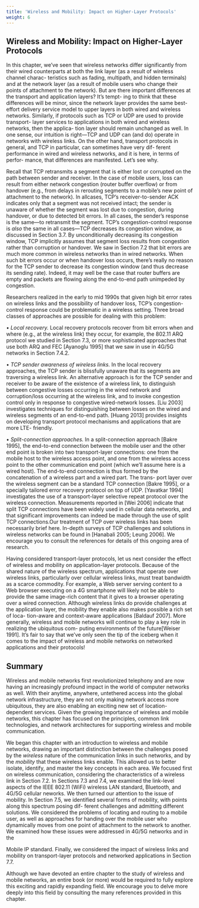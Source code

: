 ```yaml
---
title: 'Wireless and Mobility: Impact on Higher-Layer Protocols'
weight: 6
---
```


## Wireless and Mobility: Impact on Higher-Layer Protocols
In this chapter, we’ve seen that wireless networks differ significantly from their wired counterparts at both the link layer (as a result of wireless channel charac- teristics such as fading, multipath, and hidden terminals) and at the network layer (as a result of mobile users who change their points of attachment to the network). But are there important differences at the transport and application layers? It’s tempt- ing to think that these differences will be minor, since the network layer provides the same best-effort delivery service model to upper layers in both wired and wireless networks. Similarly, if protocols such as TCP or UDP are used to provide transport- layer services to applications in both wired and wireless networks, then the applica- tion layer should remain unchanged as well. In one sense, our intuition is right—TCP and UDP can (and do) operate in networks with wireless links. On the other hand, transport protocols in general, and TCP in particular, can sometimes have very dif- ferent performance in wired and wireless networks, and it is here, in terms of perfor- mance, that differences are manifested. Let’s see why.

Recall that TCP retransmits a segment that is either lost or corrupted on the path between sender and receiver. In the case of mobile users, loss can result from either network congestion (router buffer overflow) or from handover (e.g., from delays in rerouting segments to a mobile’s new point of attachment to the network). In allcases, TCP’s receiver-to-sender ACK indicates only that a segment was not received intact; the sender is unaware of whether the segment was lost due to congestion, during handover, or due to detected bit errors. In all cases, the sender’s response is the same—to retransmit the segment. TCP’s congestion-control response is _also_ the same in all cases—TCP decreases its congestion window, as discussed in Section 3.7. By unconditionally decreasing its congestion window, TCP implicitly assumes that segment loss results from congestion rather than corruption or handover. We saw in Section 7.2 that bit errors are much more common in wireless networks than in wired networks. When such bit errors occur or when handover loss occurs, there’s really no reason for the TCP sender to decrease its congestion window (and thus decrease its sending rate). Indeed, it may well be the case that router buffers are empty and packets are flowing along the end-to-end path unimpeded by congestion.

Researchers realized in the early to mid 1990s that given high bit error rates on wireless links and the possibility of handover loss, TCP’s congestion-control response could be problematic in a wireless setting. Three broad classes of approaches are possible for dealing with this problem:

• _Local recovery._ Local recovery protocols recover from bit errors when and where (e.g., at the wireless link) they occur, for example, the 802.11 ARQ protocol we studied in Section 7.3, or more sophisticated approaches that use both ARQ and FEC [Ayanoglu 1995] that we saw in use in 4G/5G networks in Section 7.4.2.

• _TCP sender awareness of wireless links._ In the local recovery approaches, the TCP sender is blissfully unaware that its segments are traversing a wireless link. An alternative approach is for the TCP sender and receiver to be aware of the existence of a wireless link, to distinguish between congestive losses occurring in the wired network and corruption/loss occurring at the wireless link, and to invoke congestion control only in response to congestive wired-network losses. [Liu 2003] investigates techniques for distinguishing between losses on the wired and wireless segments of an end-to-end path. [Huang 2013] provides insights on developing transport protocol mechanisms and applications that are more LTE- friendly.

• _Split-connection approaches._ In a split-connection approach [Bakre 1995], the end-to-end connection between the mobile user and the other end point is broken into two transport-layer connections: one from the mobile host to the wireless access point, and one from the wireless access point to the other communication end point (which we’ll assume here is a wired host). The end-to-end connection is thus formed by the concatenation of a wireless part and a wired part. The trans- port layer over the wireless segment can be a standard TCP connection [Bakre 1995], or a specially tailored error recovery protocol on top of UDP. [Yavatkar 1994] investigates the use of a transport-layer selective repeat protocol over the wireless connection. Measurements reported in [Wei 2006] indicate that split TCP connections have been widely used in cellular data networks, and that significant improvements can indeed be made through the use of split TCP connections.Our treatment of TCP over wireless links has been necessarily brief here. In-depth surveys of TCP challenges and solutions in wireless networks can be found in [Hanabali 2005; Leung 2006]. We encourage you to consult the references for details of this ongoing area of research.

Having considered transport-layer protocols, let us next consider the effect of wireless and mobility on application-layer protocols. Because of the shared nature of the wireless spectrum, applications that operate over wireless links, particularly over cellular wireless links, must treat bandwidth as a scarce commodity. For example, a Web server serving content to a Web browser executing on a 4G smartphone will likely not be able to provide the same image-rich content that it gives to a browser operating over a wired connection. Although wireless links do provide challenges at the application layer, the mobility they enable also makes possible a rich set of loca- tion-aware and context-aware applications [Baldauf 2007]. More generally, wireless and mobile networks will continue to play a key role in realizing the ubiquitous com- puting environments of the future[Weiser 1991]. It’s fair to say that we’ve only seen the tip of the iceberg when it comes to the impact of wireless and mobile networks on networked applications and their protocols!

## Summary
Wireless and mobile networks first revolutionized telephony and are now having an increasingly profound impact in the world of computer networks as well. With their anytime, anywhere, untethered access into the global network infrastructure, they are not only making network access more ubiquitous, they are also enabling an exciting new set of location-dependent services. Given the growing importance of wireless and mobile networks, this chapter has focused on the principles, common link technologies, and network architectures for supporting wireless and mobile communication.

We began this chapter with an introduction to wireless and mobile networks, drawing an important distinction between the challenges posed by the _wireless_ nature of the communication links in such networks, and by the _mobility_ that these wireless links enable. This allowed us to better isolate, identify, and master the key concepts in each area. We focused first on wireless communication, considering the characteristics of a wireless link in Section 7.2. In Sections 7.3 and 7.4, we examined the link-level aspects of the IEEE 802.11 (WiFi) wireless LAN standard, Bluetooth, and 4G/5G cellular neworks. We then turned our attention to the issue of mobility. In Section 7.5, we identified several forms of mobility, with points along this spectrum posing dif- ferent challenges and admitting different solutions. We considered the problems of locating and routing to a mobile user, as well as approaches for handing over the mobile user who dynamically moves from one point of attachment to the network to another. We examined how these issues were addressed in 4G/5G networks and in the

Mobile IP standard. Finally, we considered the impact of wireless links and mobility on transport-layer protocols and networked applications in Section 7.7.

Although we have devoted an entire chapter to the study of wireless and mobile networks, an entire book (or more) would be required to fully explore this exciting and rapidly expanding field. We encourage you to delve more deeply into this field by consulting the many references provided in this chapter.
